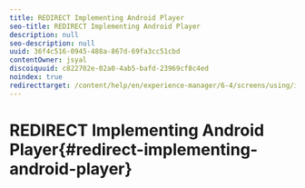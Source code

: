 ```yaml
---
title: REDIRECT Implementing Android Player
seo-title: REDIRECT Implementing Android Player
description: null
seo-description: null
uuid: 36f4c516-0945-488a-867d-69fa3cc51cbd
contentOwner: jsyal
discoiquuid: c822702e-02a0-4ab5-bafd-23969cf8c4ed
noindex: true
redirecttarget: /content/help/en/experience-manager/6-4/screens/using/implementing-android-player
---
```


# REDIRECT Implementing Android Player{#redirect-implementing-android-player}

